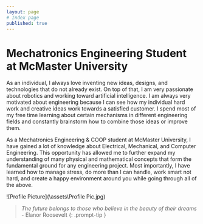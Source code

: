 ```yaml
---
layout: page
# Index page
published: true
---
```


<!---Below is the Title--->
# **Mechatronics Engineering Student at McMaster University**

<!---Below is the main paragraph--->
As an individual, I always love inventing new ideas, designs, and technologies that do not already exist. On top of that, I am very passionate about robotics and working toward artificial intelligence. I am always very motivated about engineering because I can see how my individual hard work and creative ideas work towards a satisfied customer. I spend most of my free time learning about certain mechanisms in different engineering fields and constantly brainstorm how to combine those ideas or improve them. 

As a Mechatronics Engineering & COOP student at McMaster University, I have gained a lot of knowledge about Electrical, Mechanical, and Computer Engineering. This opportunity has allowed me to further expand my understanding of many physical and mathematical concepts that form the fundamental ground for any engineering project. Most importantly, I have learned how to manage stress, do more than I can handle, work smart not hard, and create a happy environment around you while going through all of the above.

<!---Below is the Professional Picture--->
![Profile Picture](\assets\Profile Pic.jpg)

> *The future belongs to those who believe in the beauty of their dreams* - Elanor Roosevelt
{: .prompt-tip }
